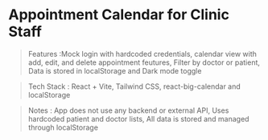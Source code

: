 # Appointment Calendar for Clinic Staff


> Features :Mock login with hardcoded credentials, calendar view with add, edit, and delete appointment feutures, Filter by doctor or patient, Data is stored in localStorage and Dark mode toggle

> Tech Stack : React + Vite, Tailwind CSS, react-big-calendar and localStorage 

> Notes : App does not use any backend or external API, Uses hardcoded patient and doctor lists, All data is stored and managed through localStorage
